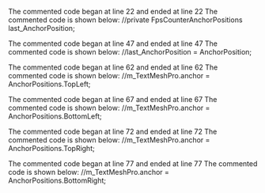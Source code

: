 The commented code began at line 22 and ended at line 22
The commented code is shown below:
        //private FpsCounterAnchorPositions last_AnchorPosition;


The commented code began at line 47 and ended at line 47
The commented code is shown below:
            //last_AnchorPosition = AnchorPosition;


The commented code began at line 62 and ended at line 62
The commented code is shown below:
                    //m_TextMeshPro.anchor = AnchorPositions.TopLeft;


The commented code began at line 67 and ended at line 67
The commented code is shown below:
                    //m_TextMeshPro.anchor = AnchorPositions.BottomLeft;


The commented code began at line 72 and ended at line 72
The commented code is shown below:
                    //m_TextMeshPro.anchor = AnchorPositions.TopRight;


The commented code began at line 77 and ended at line 77
The commented code is shown below:
                    //m_TextMeshPro.anchor = AnchorPositions.BottomRight;


